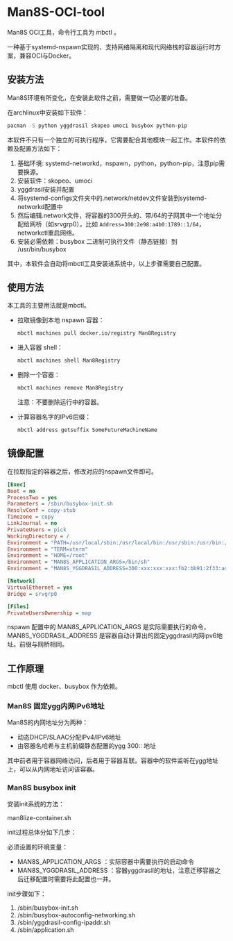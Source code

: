 # Man8S-OCI-tool

Man8S OCI工具，命令行工具为 mbctl 。

一种基于systemd-nspawn实现的、支持网络隔离和现代网络栈的容器运行时方案，兼容OCI与Docker。

## 安装方法

Man8S环境有所变化，在安装此软件之前，需要做一切必要的准备。

在archlinux中安装如下软件：
```bash
pacman -S python yggdrasil skopeo umoci busybox python-pip
```

本软件不只有一个独立的可执行程序，它需要配合其他模块一起工作。本软件的依赖及配置方法如下：

1. 基础环境: systemd-networkd，nspawn，python，python-pip，注意pip需要换源。
2. 安装软件：skopeo、umoci
3. yggdrasil安装并配置
4. 将systemd-configs文件夹中的.network/netdev文件安装到systemd-networkd配置中
5. 然后编辑.network文件，将容器的300开头的、带/64的子网其中一个地址分配给网桥（如srvgrp0），比如 `Address=300:2e98:a4b0:1789::1/64`，networkctl重启网络。
6. 安装必需依赖：busybox 二进制可执行文件（静态链接）到 /usr/bin/busybox

其中，本软件会自动将mbctl工具安装进系统中，以上步骤需要自己配置。

## 使用方法

本工具的主要用法就是mbctl。

- 拉取镜像到本地 nspawn 容器：
    ```bash
    mbctl machines pull docker.io/registry Man8Registry
    ```

- 进入容器 shell：
    ```bash
    mbctl machines shell Man8Registry
    ```

- 删除一个容器：
    ```bash
    mbctl machines remove Man8Registry
    ```
    注意：不要删除运行中的容器。

- 计算容器名字的IPv6后缀：
    ```bash
    mbctl address getsuffix SomeFutureMachineName
    ```

## 镜像配置

在拉取指定的容器之后，修改对应的nspawn文件即可。

```ini
[Exec]
Boot = no
ProcessTwo = yes
Parameters = /sbin/busybox-init.sh
ResolvConf = copy-stub
Timezone = copy
LinkJournal = no
PrivateUsers = pick
WorkingDirectory = /
Environment = "PATH=/usr/local/sbin:/usr/local/bin:/usr/sbin:/usr/bin:/sbin:/bin"
Environment = "TERM=xterm"
Environment = "HOME=/root"
Environment = "MAN8S_APPLICATION_ARGS=/bin/sh"
Environment = "MAN8S_YGGDRASIL_ADDRESS=300:xxx:xxx:xxx:fb2:bb91:2f33:ad7e"

[Network]
VirtualEthernet = yes
Bridge = srvgrp0

[Files]
PrivateUsersOwnership = map
```

nspawn 配置中的 MAN8S_APPLICATION_ARGS 是实际需要执行的命令，MAN8S_YGGDRASIL_ADDRESS 是容器自动计算出的固定yggdrasil内网ipv6地址。前缀与网桥相同。

## 工作原理

mbctl 使用 docker、busybox 作为依赖。

### Man8S 固定ygg内网IPv6地址

Man8S的内网地址分为两种：
- 动态DHCP/SLAAC分配IPv4/IPv6地址
- 由容器名哈希与主机前缀静态配置的ygg 300:: 地址

其中前者用于容器网络访问，后者用于容器互联。容器中的软件监听在ygg地址上，可以从内网地址访问该容器。

### Man8S busybox init

安装init系统的方法：

man8lize-container.sh 

init过程总体分如下几步：

必须设置的环境变量：
- MAN8S_APPLICATION_ARGS ：实际容器中需要执行的启动命令
- MAN8S_YGGDRASIL_ADDRESS ：容器yggdrasil的地址，注意迁移容器之后迁移配置时需要将此配置也一并。

init步骤如下：
1. /sbin/busybox-init.sh
2. /sbin/busybox-autoconfig-networking.sh
3. /sbin/yggdrasil-config-ipaddr.sh
4. /sbin/application.sh